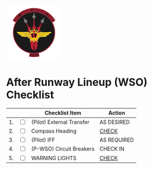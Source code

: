 ![JTAF Logo](../../../JTAF/img/Logo.png)

# **After Runway Lineup (WSO) Checklist**

| | | Checklist Item | Action |
|-|-| ---------------| -------|
|1.|  <input type="checkbox">  | (Pilot) External Transfer | AS DESIRED |
|2.|  <input type="checkbox">  | Compass Heading | [CHECK](../../../cockpit/wso/upfront_indicators.md#bearing-distance-heading-indicator-bdhi) |
|3.|  <input type="checkbox">  | (Pilot) IFF | AS REQUIRED |
|4.|  <input type="checkbox">  | (P-WSO) Circuit Breakers | CHECK IN |
|5.|  <input type="checkbox">  | WARNING LIGHTS | [CHECK](../../../cockpit/wso/upfront_indicators.md#master-caution-light) |